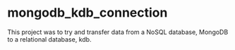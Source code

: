 # mongodb_kdb_connection
This project was to try and transfer data from a NoSQL database, MongoDB to a relational database, kdb.
